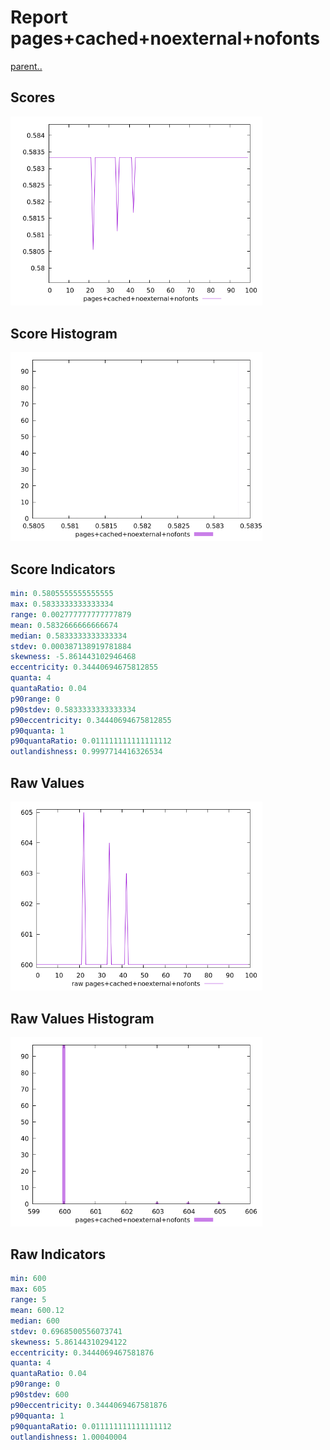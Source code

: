 # Report pages+cached+noexternal+nofonts

[parent..](./..)  


## Scores

![score](./score.png)  

## Score Histogram

![hist](./hist.png)  

## Score Indicators

```yaml
min: 0.5805555555555555
max: 0.5833333333333334
range: 0.002777777777777879
mean: 0.5832666666666674
median: 0.5833333333333334
stdev: 0.000387138919781884
skewness: -5.861443102946468
eccentricity: 0.34440694675812855
quanta: 4
quantaRatio: 0.04
p90range: 0
p90stdev: 0.5833333333333334
p90eccentricity: 0.34440694675812855
p90quanta: 1
p90quantaRatio: 0.011111111111111112
outlandishness: 0.9997714416326534

```

## Raw Values

![raw](./raw.png)  

## Raw Values Histogram

![raw hist](./raw_hist.png)  

## Raw Indicators

```yaml
min: 600
max: 605
range: 5
mean: 600.12
median: 600
stdev: 0.6968500556073741
skewness: 5.86144310294122
eccentricity: 0.3444069467581876
quanta: 4
quantaRatio: 0.04
p90range: 0
p90stdev: 600
p90eccentricity: 0.3444069467581876
p90quanta: 1
p90quantaRatio: 0.011111111111111112
outlandishness: 1.00040004

```

<style>
  img {
    max-width: 80%;
  }
</style>
      
